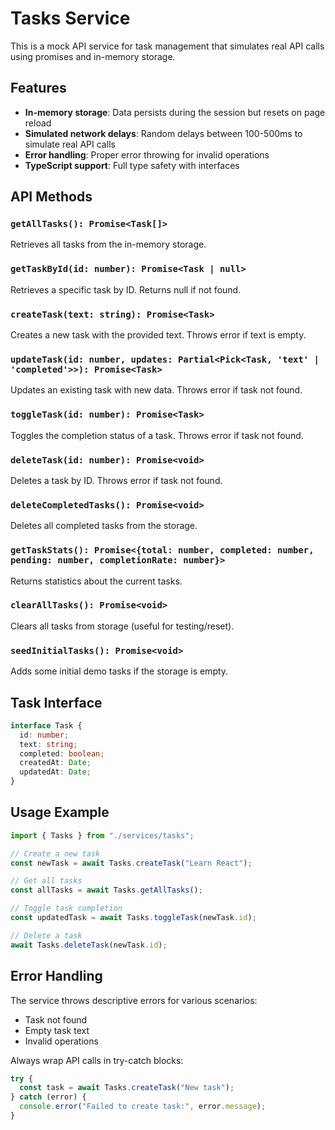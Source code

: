 # Tasks Service

This is a mock API service for task management that simulates real API calls using promises and in-memory storage.

## Features

- **In-memory storage**: Data persists during the session but resets on page reload
- **Simulated network delays**: Random delays between 100-500ms to simulate real API calls
- **Error handling**: Proper error throwing for invalid operations
- **TypeScript support**: Full type safety with interfaces

## API Methods

### `getAllTasks(): Promise<Task[]>`

Retrieves all tasks from the in-memory storage.

### `getTaskById(id: number): Promise<Task | null>`

Retrieves a specific task by ID. Returns null if not found.

### `createTask(text: string): Promise<Task>`

Creates a new task with the provided text. Throws error if text is empty.

### `updateTask(id: number, updates: Partial<Pick<Task, 'text' | 'completed'>>): Promise<Task>`

Updates an existing task with new data. Throws error if task not found.

### `toggleTask(id: number): Promise<Task>`

Toggles the completion status of a task. Throws error if task not found.

### `deleteTask(id: number): Promise<void>`

Deletes a task by ID. Throws error if task not found.

### `deleteCompletedTasks(): Promise<void>`

Deletes all completed tasks from the storage.

### `getTaskStats(): Promise<{total: number, completed: number, pending: number, completionRate: number}>`

Returns statistics about the current tasks.

### `clearAllTasks(): Promise<void>`

Clears all tasks from storage (useful for testing/reset).

### `seedInitialTasks(): Promise<void>`

Adds some initial demo tasks if the storage is empty.

## Task Interface

```typescript
interface Task {
  id: number;
  text: string;
  completed: boolean;
  createdAt: Date;
  updatedAt: Date;
}
```

## Usage Example

```typescript
import { Tasks } from "./services/tasks";

// Create a new task
const newTask = await Tasks.createTask("Learn React");

// Get all tasks
const allTasks = await Tasks.getAllTasks();

// Toggle task completion
const updatedTask = await Tasks.toggleTask(newTask.id);

// Delete a task
await Tasks.deleteTask(newTask.id);
```

## Error Handling

The service throws descriptive errors for various scenarios:

- Task not found
- Empty task text
- Invalid operations

Always wrap API calls in try-catch blocks:

```typescript
try {
  const task = await Tasks.createTask("New task");
} catch (error) {
  console.error("Failed to create task:", error.message);
}
```

